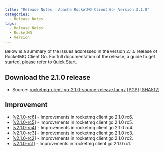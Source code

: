 ```yaml
---
title: "Release Notes - Apache RocketMQ Client Go- Version 2.1.0"
categories:
  - Release_Notes
tags:
  - Release_Notes
  - RocketMQ
  - Version
---
```


Below is a summary of the issues addressed in the version 2.1.0 release of RocketMQ Client Go. For full documentation of the release, a guide to get started, please refer to [Quick Start](https://github.com/apache/rocketmq-client-go).


<h2> Download the 2.1.0 release</h2>
    
* Source: [rocketmq-client-go-2.1.0-source-release.tar.gz](https://www.apache.org/dyn/closer.cgi?path=rocketmq/rocketmq-client-go/2.1.0/rocketmq-client-go-2.1.0-source-release.tar.gz) [[PGP](https://www.apache.org/dist/rocketmq/rocketmq-client-go/2.1.0/rocketmq-client-go-2.0.0-source-release.tar.gz.asc)] [[SHA512](https://www.apache.org/dist/rocketmq/rocketmq-client-go/2.1.0/rocketmq-client-go-2.1.0-source-release.tar.gz.sha512)]

## Improvement
<ul>
<li>[<a href='https://github.com/apache/rocketmq-client-go/releases/tag/v2.1.0-rc6'>v2.1.0-rc6</a>] -  Improvements in rocketmq client go 2.1.0 rc6. 
</li>
<li>[<a href='https://github.com/apache/rocketmq-client-go/releases/tag/v2.1.0-rc5'>v2.1.0-rc5</a>] -  Improvements in rocketmq client go 2.1.0 rc5. 
</li>
<li>[<a href='https://github.com/apache/rocketmq-client-go/releases/tag/v2.1.0-rc4'>v2.1.0-rc4</a>] -  Improvements in rocketmq client go 2.1.0 rc4. 
</li>
<li>[<a href='https://github.com/apache/rocketmq-client-go/releases/tag/v2.1.0-rc3'>v2.1.0-rc3</a>] -  Improvements in rocketmq client go 2.1.0 rc3. 
</li>
<li>[<a href='https://github.com/apache/rocketmq-client-go/releases/tag/v2.1.0-rc2'>v2.1.0-rc2</a>] -  Improvements in rocketmq client go 2.1.0 rc2. 
</li>
<li>[<a href='https://github.com/apache/rocketmq-client-go/releases/tag/v2.1.0-rc1'>v2.1.0-rc1</a>] -  Improvements in rocketmq client go 2.1.0 rc1. 
</li>
</ul>
